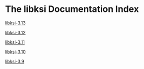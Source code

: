 The libksi Documentation Index
==============================

[libksi-3.13](http://guardtime.github.io/libksi/3.13)

[libksi-3.12](http://guardtime.github.io/libksi/3.12)

[libksi-3.11](http://guardtime.github.io/libksi/3.11)

[libksi-3.10](http://guardtime.github.io/libksi/3.10)

[libksi-3.9](http://guardtime.github.io/libksi/3.9/)

